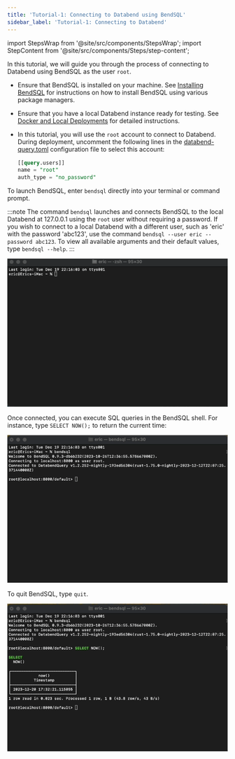 ```yaml
---
title: 'Tutorial-1: Connecting to Databend using BendSQL'
sidebar_label: 'Tutorial-1: Connecting to Databend'
---
```

import StepsWrap from '@site/src/components/StepsWrap';
import StepContent from '@site/src/components/Steps/step-content';

In this tutorial, we will guide you through the process of connecting to Databend using BendSQL as the user `root`.

<StepsWrap>
<StepContent number="0" title="Before You Start">

- Ensure that BendSQL is installed on your machine. See [Installing BendSQL](index.md#installing-bendsql) for instructions on how to install BendSQL using various package managers.
- Ensure that you have a local Databend instance ready for testing. See [Docker and Local Deployments](../../10-deploy/05-deploying-local.md) for detailed instructions. 
- In this tutorial, you will use the `root` account to connect to Databend. During deployment, uncomment the following lines in the [databend-query.toml](https://github.com/datafuselabs/databend/blob/main/scripts/distribution/configs/databend-query.toml) configuration file to select this account:

    ```sql title="databend-query.toml"
    [[query.users]]
    name = "root"
    auth_type = "no_password"
    ```

</StepContent>
<StepContent number="1" title="Launch BendSQL">

To launch BendSQL, enter `bendsql` directly into your terminal or command prompt.

:::note
The command `bendsql` launches and connects BendSQL to the local Databend at 127.0.0.1 using the `root` user without requiring a password. If you wish to connect to a local Databend with a different user, such as 'eric' with the password 'abc123', use the command `bendsql --user eric --password abc123`. To view all available arguments and their default values, type `bendsql --help`.
:::

![Alt text](../../../public/img/connect/bendsql-1.gif)


</StepContent>
<StepContent number="2" title="Execute Queries">

Once connected, you can execute SQL queries in the BendSQL shell. For instance, type `SELECT NOW();` to return the current time:

![Alt text](../../../public/img/connect/bendsql-2.gif)

</StepContent>
<StepContent number="3" title="Quit BendSQL">

To quit BendSQL, type `quit`.

![Alt text](../../../public/img/connect/bendsql-3.gif)

</StepContent>
</StepsWrap>